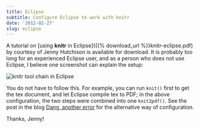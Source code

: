 ```yaml
---
title: Eclipse
subtitle: Configure Eclipse to work with knitr
date: '2012-02-27'
slug: eclipse
---
```


A tutorial on [using **knitr** in Eclipse]({{% download_url %}}knitr-eclipse.pdf) by courtesy of Jenny Hutchison is available for download. It is probably too long for an experienced Eclipse user, and as a person who does not use Eclipse, I believe one screenshot can explain the setup:

![knitr tool chain in Eclipse](https://db.yihui.org/imgur/00ub1.png)

You do not have to follow this. For example, you can run `knit()` first to get the tex document, and let Eclipse compile tex to PDF; in the above configuration, the two steps were combined into one `knit2pdf()`. See the post in the blog [Dang, another error](http://danganothererror.wordpress.com/2012/04/13/getting-knitr-to-work-with-statet/) for the alternative way of configuration.

Thanks, Jenny!

